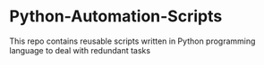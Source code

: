 # Python-Automation-Scripts
This repo contains reusable scripts written in Python programming language to deal with redundant tasks
